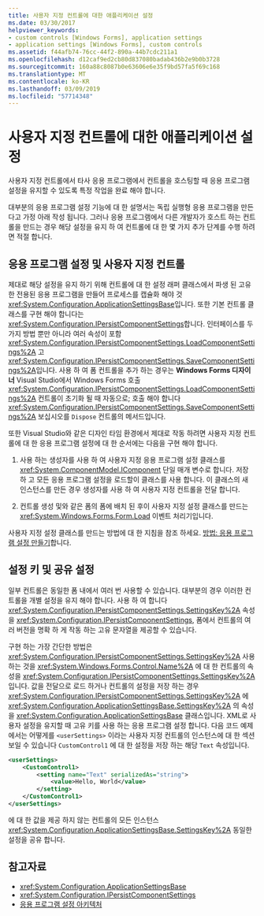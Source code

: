 ```yaml
---
title: 사용자 지정 컨트롤에 대한 애플리케이션 설정
ms.date: 03/30/2017
helpviewer_keywords:
- custom controls [Windows Forms], application settings
- application settings [Windows Forms], custom controls
ms.assetid: f44afb74-76cc-44f2-890a-44b7cdc211a1
ms.openlocfilehash: d12caf9ed2cb80d837080badab436b2e9b0b3728
ms.sourcegitcommit: 160a88c8087b0e63606e6e35f9bd57fa5f69c168
ms.translationtype: MT
ms.contentlocale: ko-KR
ms.lasthandoff: 03/09/2019
ms.locfileid: "57714348"
---
```

# <a name="application-settings-for-custom-controls"></a>사용자 지정 컨트롤에 대한 애플리케이션 설정
사용자 지정 컨트롤에서 타사 응용 프로그램에서 컨트롤을 호스팅할 때 응용 프로그램 설정을 유지할 수 있도록 특정 작업을 완료 해야 합니다.  
  
 대부분의 응용 프로그램 설정 기능에 대 한 설명서는 독립 실행형 응용 프로그램을 만든다고 가정 아래 작성 됩니다. 그러나 응용 프로그램에서 다른 개발자가 호스트 하는 컨트롤을 만드는 경우 해당 설정을 유지 하 여 컨트롤에 대 한 몇 가지 추가 단계를 수행 하려면 적절 합니다.  
  
## <a name="application-settings-and-custom-controls"></a>응용 프로그램 설정 및 사용자 지정 컨트롤  
 제대로 해당 설정을 유지 하기 위해 컨트롤에 대 한 설정 래퍼 클래스에서 파생 된 고유한 전용된 응용 프로그램을 만들어 프로세스를 캡슐화 해야 것 <xref:System.Configuration.ApplicationSettingsBase>입니다. 또한 기본 컨트롤 클래스를 구현 해야 합니다는 <xref:System.Configuration.IPersistComponentSettings>합니다. 인터페이스를 두 가지 방법 뿐만 아니라 여러 속성이 포함 <xref:System.Configuration.IPersistComponentSettings.LoadComponentSettings%2A> 고 <xref:System.Configuration.IPersistComponentSettings.SaveComponentSettings%2A>입니다. 사용 하 여 폼 컨트롤을 추가 하는 경우는 **Windows Forms 디자이너** Visual Studio에서 Windows Forms 호출 <xref:System.Configuration.IPersistComponentSettings.LoadComponentSettings%2A> 컨트롤이 초기화 될 때 자동으로; 호출 해야 합니다 <xref:System.Configuration.IPersistComponentSettings.SaveComponentSettings%2A> 보십시오를 `Dispose` 컨트롤의 메서드입니다.  
  
 또한 Visual Studio와 같은 디자인 타임 환경에서 제대로 작동 하려면 사용자 지정 컨트롤에 대 한 응용 프로그램 설정에 대 한 순서에는 다음을 구현 해야 합니다.  
  
1.  사용 하는 생성자를 사용 하 여 사용자 지정 응용 프로그램 설정 클래스를 <xref:System.ComponentModel.IComponent> 단일 매개 변수로 합니다. 저장 하 고 모든 응용 프로그램 설정을 로드할이 클래스를 사용 합니다. 이 클래스의 새 인스턴스를 만든 경우 생성자를 사용 하 여 사용자 지정 컨트롤을 전달 합니다.  
  
2.  컨트롤 생성 및와 같은 폼의 폼에 배치 된 후이 사용자 지정 설정 클래스를 만드는 <xref:System.Windows.Forms.Form.Load> 이벤트 처리기입니다.  
  
 사용자 지정 설정 클래스를 만드는 방법에 대 한 지침을 참조 하세요. [방법: 응용 프로그램 설정 만들기](how-to-create-application-settings.md)합니다.  
  
## <a name="settings-keys-and-shared-settings"></a>설정 키 및 공유 설정  
 일부 컨트롤은 동일한 폼 내에서 여러 번 사용할 수 있습니다. 대부분의 경우 이러한 컨트롤을 개별 설정을 유지 해야 합니다. 사용 하 여 합니다 <xref:System.Configuration.IPersistComponentSettings.SettingsKey%2A> 속성을 <xref:System.Configuration.IPersistComponentSettings>, 폼에서 컨트롤의 여러 버전을 명확 하 게 작동 하는 고유 문자열을 제공할 수 있습니다.  
  
 구현 하는 가장 간단한 방법은 <xref:System.Configuration.IPersistComponentSettings.SettingsKey%2A> 사용 하는 것을 <xref:System.Windows.Forms.Control.Name%2A> 에 대 한 컨트롤의 속성을 <xref:System.Configuration.IPersistComponentSettings.SettingsKey%2A>입니다. 값을 전달으로 로드 하거나 컨트롤의 설정을 저장 하는 경우 <xref:System.Configuration.IPersistComponentSettings.SettingsKey%2A> 에 <xref:System.Configuration.ApplicationSettingsBase.SettingsKey%2A> 의 속성을 <xref:System.Configuration.ApplicationSettingsBase> 클래스입니다. XML로 사용자 설정을 유지할 때 고유 키를 사용 하는 응용 프로그램 설정 합니다. 다음 코드 예제에서는 어떻게를 `<userSettings>` 이라는 사용자 지정 컨트롤의 인스턴스에 대 한 섹션 보일 수 있습니다 `CustomControl1` 에 대 한 설정을 저장 하는 해당 `Text` 속성입니다.  
  
```xml  
<userSettings>  
    <CustomControl1>  
        <setting name="Text" serializedAs="string">  
            <value>Hello, World</value>  
        </setting>  
    </CustomControl1>  
</userSettings>  
```  
  
 에 대 한 값을 제공 하지 않는 컨트롤의 모든 인스턴스 <xref:System.Configuration.ApplicationSettingsBase.SettingsKey%2A> 동일한 설정을 공유 합니다.  
  
## <a name="see-also"></a>참고자료
- <xref:System.Configuration.ApplicationSettingsBase>
- <xref:System.Configuration.IPersistComponentSettings>
- [응용 프로그램 설정 아키텍처](application-settings-architecture.md)

